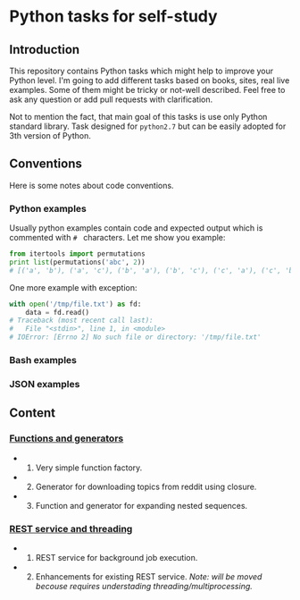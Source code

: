 # Python tasks for self-study

## Introduction

This repository contains Python tasks which might help to improve your Python
level. I'm going to add different tasks based on books, sites, real live
examples. Some of them might be tricky or not-well described. Feel free to ask
any question or add pull requests with clarification.

Not to mention the fact, that main goal of this tasks is use only Python
standard library. Task designed for `python2.7` but can be easily adopted for
3th version of Python.

## Conventions

Here is some notes about code conventions.

### Python examples

Usually python examples contain code and expected output which is commented
with `# ` characters. Let me show you example:

```python
from itertools import permutations
print list(permutations('abc', 2))
# [('a', 'b'), ('a', 'c'), ('b', 'a'), ('b', 'c'), ('c', 'a'), ('c', 'b')]
```

One more example with exception:

```python
with open('/tmp/file.txt') as fd:
    data = fd.read()
# Traceback (most recent call last):
#   File "<stdin>", line 1, in <module>
# IOError: [Errno 2] No such file or directory: '/tmp/file.txt'
```

### Bash examples

### JSON examples

## Content

### [Functions and generators](tasks/01_functions_and_generators.md)
 - 1. Very simple function factory.
 - 2. Generator for downloading topics from reddit using closure.
 - 3. Function and generator for expanding nested sequences.

### [REST service and threading](tasks/02_linux_http_rest_cmd_server.md)
 - 1. REST service for background job execution.
 - 2. Enhancements for existing REST service.
 _Note: will be moved becouse requires understading threading/multiprocessing._
